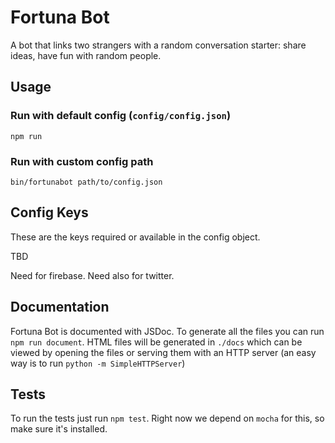 # Fortuna Bot

A bot that links two strangers with a random conversation starter: share
ideas, have fun with random people.

## Usage

### Run with default config (`config/config.json`)

`npm run`

### Run with custom config path

`bin/fortunabot path/to/config.json`

## Config Keys

These are the keys required or available in the config object.

TBD

Need for firebase.
Need also for twitter.

## Documentation

Fortuna Bot is documented with JSDoc. To generate all the files you can
run `npm run document`. HTML files will be generated in `./docs` which
can be viewed by opening the files or serving them with an HTTP server
(an easy way is to run `python -m SimpleHTTPServer`)

## Tests

To run the tests just run `npm test`. Right now we depend on `mocha` for
this, so make sure it's installed.
